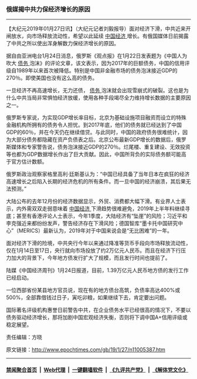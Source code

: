 ### 俄媒揭中共力保经济增长的原因
------------------------

<p>
 【大纪元2019年01月27日讯】（大纪元记者刘毅报导）面对经济下滑，中共近来开闸放水，向市场释放流动性，希望以此延续
 <a href="http://www.epochtimes.com/gb/tag/%E4%B8%AD%E5%9B%BD%E7%BB%8F%E6%B5%8E.html">
  中国经济
 </a>
 增长。有俄国媒体日前揭露了中共之所以使出浑身解数力保经济增长的原因。
</p>
<p>
 据自由亚洲电台1月24日消息，俄罗斯《观点报》在1月22日发表题为《中国人为吹大
 <a href="http://www.epochtimes.com/gb/tag/%E5%80%BA%E5%8A%A1.html">
  债务
 </a>
 泡沫》的评论文章，该文表示，因为2017年的巨额债务，中国的信用评级自1989年以来首次被降低。特别是中国非金融市场的债务泡沫接近GDP的270％。即使美国也没有这么高的债务。
</p>
<p>
 一旦经济不再高速增长，无力还债，
 <a href="http://www.epochtimes.com/gb/tag/%E5%80%BA%E5%8A%A1.html">
  债务
 </a>
 泡沫就会出现雪崩式的破裂。这也是为什么中共当局非常惧怕经济放缓，使用各种手段竭尽全力维持增长数据的主要原因之一。
</p>
<p>
 俄罗斯专家说，为实现GDP增长率目标，北京为基础设施项目融资而设立的特殊金融机构所拥有的债务令人担忧。到2017年底，他们的债务就已经达到了中国GDP的60％，并在今天仍在继续借贷。与此同时，中国的政府债务很难统计，因为大部分债务都隐藏在资产负债表之后。北京公布最新GDP增长的数据后，俄罗斯媒体和专家警告说，债务泡沫接近GDP的270％。烂尾楼、重复建设、无效投资等也都为GDP数据增长作出了巨大贡献。因此，中国所背负的实际债务额可能高于官方估计数额。
</p>
<p>
 俄罗斯政治观察家格里高利·廷斯基认为：“中国已经具备了当年日本在疯狂的经济高速增长之后陷入长期的经济危机的所有条件。而一旦中国的经济崩溃，其后果无法预测。”
</p>
<p>
 大陆公布的去年12月份的经济数据显示，外贸、消费都大幅下滑。有业界人士表示，内外需双双走弱意味着
 <a href="http://www.epochtimes.com/gb/tag/%E4%B8%AD%E5%9B%BD%E7%BB%8F%E6%B5%8E.html">
  中国经济
 </a>
 下滑趋势很难避免，2019年上半年料继续寻底；甚至有香港评论人士表示，今年1季度，大陆经济有“坠崖”的风险；习近平和李克强近来都纷纷发声，警告经济存在下滑风险；德国智库“墨卡托中国研究中心”（MERICS）最新认为，2019年对于中国来说会是“无比困难”的一年。
</p>
<p>
 面对经济下滑的险境，中共央行今年以来通过降准等货币手段向市场释放流动性，仅在1月14日至17日，央行就向市场投放了约2万亿元人民币。而且在经济下行压力加大的背景下，今年地方债发行扩大了规模，而且发行时间也提前了。
</p>
<p>
 陆媒《中国经济周刊》1月24日报道，目前，1.39万亿元人民币地方债的发行工作已经启动。
</p>
<p>
 一位西部省份某县地方官员说，现在有的地方债台高筑，负债率高达400%或500%，全部靠借钱过日子，寅吃卯粮，如果继续下去，肯定要出问题。
</p>
<p>
 国际著名评级机构惠誉日前警告中共，在企业债务水平已经很高的情况下，不要以债务驱动经济增长，那将加剧中国宏观经济失衡，否则将下调中国A+信用评级或稳定展望。
</p>
<p>
 责任编辑：方晓
</p>

原文链接：http://www.epochtimes.com/gb/19/1/27/n11005387.htm


------------------------
#### [禁闻聚合首页](https://github.com/gfw-breaker/banned-news/blob/master/README.md) &nbsp;|&nbsp; [Web代理](https://github.com/gfw-breaker/open-proxy/blob/master/README.md) &nbsp;|&nbsp; [一键翻墙软件](https://github.com/gfw-breaker/nogfw/blob/master/README.md) &nbsp;|&nbsp; [《九评共产党》](https://github.com/gfw-breaker/9ping.md/blob/master/README.md#九评之一评共产党是什么) &nbsp;|&nbsp; [《解体党文化》](https://github.com/gfw-breaker/jtdwh.md/blob/master/README.md#绪论)